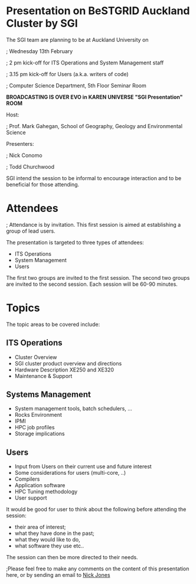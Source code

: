 # Presentation on BeSTGRID Auckland Cluster by SGI

The SGI team are planning to be at Auckland University on 

; Wednesday 13th February

; 2 pm kick-off for ITS Operations and System Management staff

; 3.15 pm kick-off for Users (a.k.a. writers of code)

; Computer Science Department, 5th Floor Seminar Room

**BROADCASTING IS OVER EVO in KAREN UNIVERSE "SGI Presentation" ROOM**

Host:

; Prof. Mark Gahegan, School of Geography, Geology and Environmental Science

Presenters:

; Nick Conomo

; Todd Churchwood

SGI intend the session to be informal to encourage interaction and to be beneficial for those attending. 

# Attendees

; Attendance is by invitation. This first session is aimed at establishing a group of lead users.

The presentation is targeted to three types of attendees:

- ITS Operations
- System Management
- Users

The first two groups are invited to the first session. The second two groups are invited to the second session. Each session will be 60-90 minutes.

# Topics

The topic areas to be covered include:

## ITS Operations

- Cluster Overview
- SGI cluster product overview and directions
- Hardware Description XE250 and XE320
- Maintenance & Support

## Systems Management

- System management tools, batch schedulers, ...
- Rocks Environment
- IPMI
- HPC job profiles
- Storage implications

## Users

- Input from Users on their current use and future interest
- Some considerations for users (multi-core, ..)
- Compilers
- Application software
- HPC Tuning methodology
- User support

It would be good for user to think about the following before attending the session:

- their area of interest;
- what they have done in the past;
- what they would like to do,
- what software they use etc..

The session can then be more directed to their needs.

;Please feel free to make any comments on the content of this presentation here, or by sending an email to [Nick Jones](https://reannz.atlassian.net/wiki/404?key%3Dbestgrid.org%3Bsearch%3Fq%3DUser__Nickdjones)
